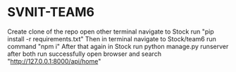 # SVNIT-TEAM6
Create clone of the repo
open other terminal navigate to Stock
run "pip install -r requirements.txt"
Then in terminal navigate to Stock/team6
run command "npm i"
After that again in Stock 
run python manage.py runserver
after both run successfully open browser and search "http://127.0.0.1:8000/api/home"
